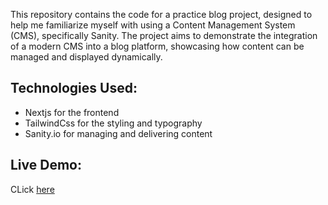 This repository contains the code for a practice blog project, designed to help me familiarize myself with using a Content Management System (CMS), specifically Sanity. The project aims to demonstrate the integration of a modern CMS into a blog platform, showcasing how content can be managed and displayed dynamically.

## Technologies Used:
 - Nextjs for the frontend
 - TailwindCss for the styling and typography
 - Sanity.io for managing and delivering content

 ## Live Demo: 
 CLick [here](https://vitalityvortex.vercel.app/)

